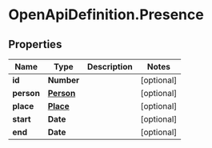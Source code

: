 # OpenApiDefinition.Presence

## Properties

Name | Type | Description | Notes
------------ | ------------- | ------------- | -------------
**id** | **Number** |  | [optional] 
**person** | [**Person**](Person.md) |  | [optional] 
**place** | [**Place**](Place.md) |  | [optional] 
**start** | **Date** |  | [optional] 
**end** | **Date** |  | [optional] 



